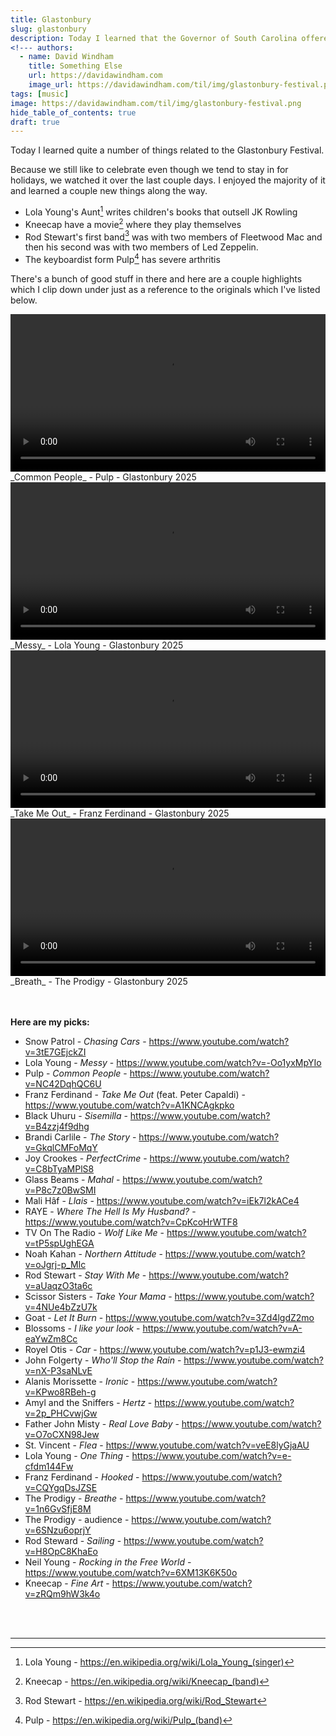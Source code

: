 ```yaml
---
title: Glastonbury
slug: glastonbury
description: Today I learned that the Governor of South Carolina offered to surrender our state as a neutral territory in the Revolutionary War. 
<!--- authors:
  - name: David Windham
    title: Something Else
    url: https://davidawindham.com
    image_url: https://davidawindham.com/til/img/glastonbury-festival.png -->
tags: [music]
image: https://davidawindham.com/til/img/glastonbury-festival.png
hide_table_of_contents: true
draft: true
---
```


Today I learned quite a number of things related to the Glastonbury Festival. 

<!-- truncate -->


Because we still like to celebrate even though we tend to stay in for holidays, we watched it over the last couple days. I enjoyed the majority of it and learned a couple new things along the way. 

- Lola Young's Aunt[^1] writes children's books that outsell JK Rowling
- Kneecap have a movie[^2] where they play themselves
- Rod Stewart's first band[^3] was with two members of Fleetwood Mac and then his second was with two members of Led Zeppelin.
- The keyboardist form Pulp[^4] has severe arthritis


 There's a bunch of good stuff in there and here are a couple highlights which I clip down under just as a reference to the originals which I've listed below.

<video src="https://davidawindham.com/wha/common_people_pulp.mp4" width="100%" controls="controls">
</video>
<div style={{display: 'flex',  justifyContent:'center', alignItems:'center', fontSize:'small', marginBottom:'20px'}}>_Common People_  - Pulp - Glastonbury 2025</div>

<video src="https://davidawindham.com/wha/messy_lola_young.mp4" width="100%" controls="controls">
</video>
<div style={{display: 'flex',  justifyContent:'center', alignItems:'center', fontSize:'small', marginBottom:'20px'}}>_Messy_  - Lola Young - Glastonbury 2025</div>


<video src="https://davidawindham.com/wha/take_me_out.mp4" width="100%" controls="controls">
</video>
<div style={{display: 'flex',  justifyContent:'center', alignItems:'center', fontSize:'small', marginBottom:'20px'}}>_Take Me Out_  - Franz Ferdinand - Glastonbury 2025</div>

<video src="https://davidawindham.com/wha/glastonbury_prodigy.mp4" width="100%" controls="controls">
</video>
<div style={{display: 'flex',  justifyContent:'center', alignItems:'center', fontSize:'small', marginBottom:'20px'}}>_Breath_  - The Prodigy - Glastonbury 2025</div>


<div><br/><br/></div>

**Here are my picks:**

- Snow Patrol - _Chasing Cars_ - https://www.youtube.com/watch?v=3tE7GEjckZI
- Lola Young - _Messy_ - https://www.youtube.com/watch?v=-Oo1yxMpYIo
- Pulp - _Common People_ - https://www.youtube.com/watch?v=NC42DqhQC6U
- Franz Ferdinand - _Take Me Out_ (feat. Peter Capaldi) - https://www.youtube.com/watch?v=A1KNCAgkpko
- Black Uhuru - _Sisemilla_ - https://www.youtube.com/watch?v=B4zzj4f9dhg
- Brandi Carlile - _The Story_ - https://www.youtube.com/watch?v=GkqlCMFoMqY
- Joy Crookes - _PerfectCrime_ - https://www.youtube.com/watch?v=C8bTyaMPlS8
- Glass Beams - _Mahal_ - https://www.youtube.com/watch?v=P8c7z0BwSMI
- Mali Hâf - _Llais_ - https://www.youtube.com/watch?v=iEk7l2kACe4
- RAYE - _Where The Hell Is My Husband?_ - https://www.youtube.com/watch?v=CpKcoHrWTF8
- TV On The Radio - _Wolf Like Me_ - https://www.youtube.com/watch?v=tP5spUghEGA
- Noah Kahan - _Northern Attitude_ - https://www.youtube.com/watch?v=oJgrj-p_Mlc
- Rod Stewart - _Stay With Me_ - https://www.youtube.com/watch?v=aUaqzO3ta6c
- Scissor Sisters - _Take Your Mama_ - https://www.youtube.com/watch?v=4NUe4bZzU7k
- Goat - _Let It Burn_ - https://www.youtube.com/watch?v=3Zd4lgdZ2mo
- Blossoms - _I like your look_ - https://www.youtube.com/watch?v=A-eaYwZm8Cc
- Royel Otis - _Car_ - https://www.youtube.com/watch?v=p1J3-ewmzi4
- John Folgerty - _Who'll Stop the Rain_ - https://www.youtube.com/watch?v=nX-P3saNLvE
- Alanis Morissette - _Ironic_ - https://www.youtube.com/watch?v=KPwo8RBeh-g
- Amyl and the Sniffers - _Hertz_ - https://www.youtube.com/watch?v=2p_PHCvwjGw
- Father John Misty - _Real Love Baby_ - https://www.youtube.com/watch?v=O7oCXN98Jew
- St. Vincent - _Flea_ - https://www.youtube.com/watch?v=veE8lyGjaAU
- Lola Young - _One Thing_ - https://www.youtube.com/watch?v=e-cfdm144Fw
- Franz Ferdinand - _Hooked_ - https://www.youtube.com/watch?v=CQYgqDsJZSE
- The Prodigy - _Breathe_ - https://www.youtube.com/watch?v=1n6GvSfjE8M
- The Prodigy - audience - https://www.youtube.com/watch?v=6SNzu6oprjY
- Rod Steward - _Sailing_ - https://www.youtube.com/watch?v=H8OpC8KhaEo
- Neil Young - _Rocking in the Free World_ - https://www.youtube.com/watch?v=6XM13K6K50o
- Kneecap - _Fine Art_ - https://www.youtube.com/watch?v=zRQm9hW3k4o

<div><br/><br/></div>

---

[^1]: Lola Young - https://en.wikipedia.org/wiki/Lola_Young_(singer)
[^2]: Kneecap - https://en.wikipedia.org/wiki/Kneecap_(band)
[^3]: Rod Stewart - https://en.wikipedia.org/wiki/Rod_Stewart
[^4]: Pulp - https://en.wikipedia.org/wiki/Pulp_(band)

